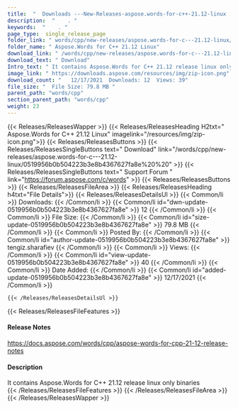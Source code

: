 ```yaml
---
title:  "  Downloads ---New-Releases-aspose.words-for-c++-21.12-linux . " 
description:  "    . " 
keywords:  "    . " 
page_type:  single_release_page
folder_link: " words/cpp/new-releases/aspose.words-for-c---21.12-linux/"
folder_name: " Aspose.Words for C++ 21.12 Linux"
download_link: " /words/cpp/new-releases/aspose.words-for-c---21.12-linux/0519956b0b504223b3e8b4367627fa8e"
download_text: " Download"
Intro_text: " It contains Aspose.Words for C++ 21.12 release linux only binaries"
image_link: " https://downloads.aspose.com/resources/img/zip-icon.png"
download_count: "   12/17/2021  Downloads: 12  Views: 39"
file_size: "  File Size: 79.8 MB "
parent_path: "words/cpp"
section_parent_path: "words/cpp"
weight: 23 
---
```


{{< Releases/ReleasesWapper >}}
  {{< Releases/ReleasesHeading H2txt=" Aspose.Words for C++ 21.12 Linux" imagelink="/resources/img/zip-icon.png">}}
  {{< Releases/ReleasesButtons >}}
    {{< Releases/ReleasesSingleButtons text=" Download" link="/words/cpp/new-releases/aspose.words-for-c---21.12-linux/0519956b0b504223b3e8b4367627fa8e%20%20" >}}
    {{< Releases/ReleasesSingleButtons text=" Support Forum " link="https://forum.aspose.com/c/words" >}}
  {{< Releases/ReleasesButtons >}}
  {{< Releases/ReleasesFileArea >}}
    {{< Releases/ReleasesHeading h4txt="File Details">}}
    {{< Releases/ReleasesDetailsUl >}}
            {{< Common/li  >}} Downloads: {{< /Common/li >}} 
      {{< Common/li id="dwn-update-0519956b0b504223b3e8b4367627fa8e" >}} 12 {{< /Common/li >}} 
      {{< Common/li  >}} File Size: {{< /Common/li >}} 
      {{< Common/li id="size-update-0519956b0b504223b3e8b4367627fa8e" >}} 79.8 MB {{< /Common/li >}} 
      {{< Common/li  >}} Posted By: {{< /Common/li >}} 
      {{< Common/li id="author-update-0519956b0b504223b3e8b4367627fa8e" >}} tengiz.sharafiev {{< /Common/li >}} 
      {{< Common/li  >}} Views: {{< /Common/li >}} 
      {{< Common/li id="view-update-0519956b0b504223b3e8b4367627fa8e" >}} 40 {{< /Common/li >}} 
      {{< Common/li  >}} Date Added: {{< /Common/li >}} 
      {{< Common/li id="added-update-0519956b0b504223b3e8b4367627fa8e" >}} 12/17/2021 {{< /Common/li >}} 

    {{< /Releases/ReleasesDetailsUl >}}

  {{< Releases/ReleasesFileFeatures >}}
      <h4>Release Notes</h4><div><a href="https://docs.aspose.com/words/cpp/aspose-words-for-cpp-21-12-release-notes">https://docs.aspose.com/words/cpp/aspose-words-for-cpp-21-12-release-notes</a></div><h4>Description</h4><div class="HTMLDescription">It contains Aspose.Words for C++ 21.12 release linux only binaries</div>
  {{< /Releases/ReleasesFileFeatures >}}
 {{< /Releases/ReleasesFileArea >}}
{{< /Releases/ReleasesWapper >}}


